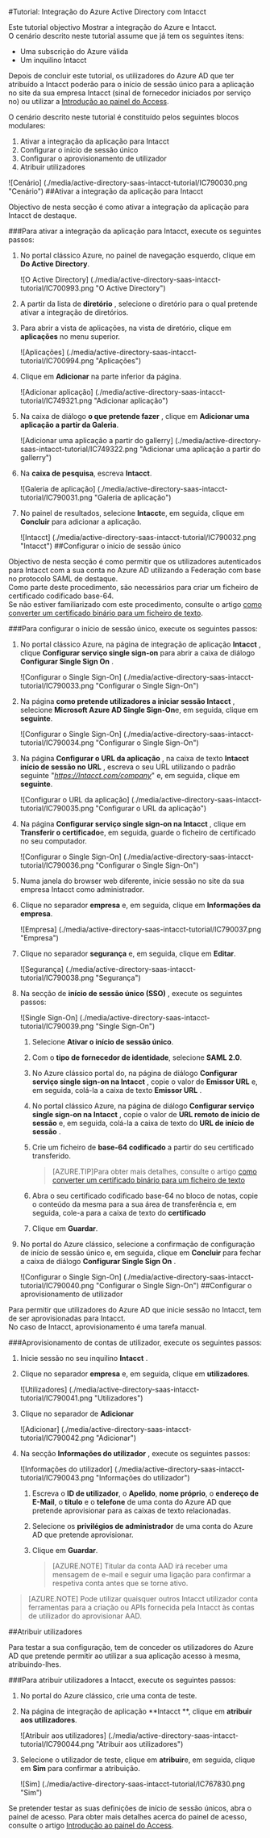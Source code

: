 <properties 
    pageTitle="Tutorial: Integração do Azure Active Directory com Intacct | Microsoft Azure" 
    description="Saiba como utilizar Intacct com o Azure Active Directory para permitir o início de sessão único, aprovisionamento automatizado e mais!" 
    services="active-directory" 
    authors="jeevansd"  
    documentationCenter="na" 
    manager="femila"/>
<tags 
    ms.service="active-directory" 
    ms.devlang="na" 
    ms.topic="article" 
    ms.tgt_pltfrm="na" 
    ms.workload="identity" 
    ms.date="09/29/2016" 
    ms.author="jeedes" />

#<a name="tutorial-azure-active-directory-integration-with-intacct"></a>Tutorial: Integração do Azure Active Directory com Intacct
  
Este tutorial objectivo Mostrar a integração do Azure e Intacct.  
O cenário descrito neste tutorial assume que já tem os seguintes itens:

-   Uma subscrição do Azure válida
-   Um inquilino Intacct
  
Depois de concluir este tutorial, os utilizadores do Azure AD que ter atribuído a Intacct poderão para o início de sessão único para a aplicação no site da sua empresa Intacct (sinal de fornecedor iniciados por serviço no) ou utilizar a [Introdução ao painel do Access](active-directory-saas-access-panel-introduction.md).
  
O cenário descrito neste tutorial é constituído pelos seguintes blocos modulares:

1.  Ativar a integração da aplicação para Intacct
2.  Configurar o início de sessão único
3.  Configurar o aprovisionamento de utilizador
4.  Atribuir utilizadores

![Cenário] (./media/active-directory-saas-intacct-tutorial/IC790030.png "Cenário")
##<a name="enabling-the-application-integration-for-intacct"></a>Ativar a integração da aplicação para Intacct
  
Objectivo de nesta secção é como ativar a integração da aplicação para Intacct de destaque.

###<a name="to-enable-the-application-integration-for-intacct-perform-the-following-steps"></a>Para ativar a integração da aplicação para Intacct, execute os seguintes passos:

1.  No portal clássico Azure, no painel de navegação esquerdo, clique em **Do Active Directory**.

    ![O Active Directory] (./media/active-directory-saas-intacct-tutorial/IC700993.png "O Active Directory")

2.  A partir da lista de **diretório** , selecione o diretório para o qual pretende ativar a integração de diretórios.

3.  Para abrir a vista de aplicações, na vista de diretório, clique em **aplicações** no menu superior.

    ![Aplicações] (./media/active-directory-saas-intacct-tutorial/IC700994.png "Aplicações")

4.  Clique em **Adicionar** na parte inferior da página.

    ![Adicionar aplicação] (./media/active-directory-saas-intacct-tutorial/IC749321.png "Adicionar aplicação")

5.  Na caixa de diálogo **o que pretende fazer** , clique em **Adicionar uma aplicação a partir da Galeria**.

    ![Adicionar uma aplicação a partir do gallerry] (./media/active-directory-saas-intacct-tutorial/IC749322.png "Adicionar uma aplicação a partir do gallerry")

6.  Na **caixa de pesquisa**, escreva **Intacct**.

    ![Galeria de aplicação] (./media/active-directory-saas-intacct-tutorial/IC790031.png "Galeria de aplicação")

7.  No painel de resultados, selecione **Intacct**e, em seguida, clique em **Concluir** para adicionar a aplicação.

    ![Intacct] (./media/active-directory-saas-intacct-tutorial/IC790032.png "Intacct")
##<a name="configuring-single-sign-on"></a>Configurar o início de sessão único
  
Objectivo de nesta secção é como permitir que os utilizadores autenticados para Intacct com a sua conta no Azure AD utilizando a Federação com base no protocolo SAML de destaque.  
Como parte deste procedimento, são necessários para criar um ficheiro de certificado codificado base-64.  
Se não estiver familiarizado com este procedimento, consulte o artigo [como converter um certificado binário para um ficheiro de texto](http://youtu.be/PlgrzUZ-Y1o).

###<a name="to-configure-single-sign-on-perform-the-following-steps"></a>Para configurar o início de sessão único, execute os seguintes passos:

1.  No portal clássico Azure, na página de integração de aplicação **Intacct** , clique **Configurar serviço single sign-on** para abrir a caixa de diálogo **Configurar Single Sign On** .

    ![Configurar o Single Sign-On] (./media/active-directory-saas-intacct-tutorial/IC790033.png "Configurar o Single Sign-On")

2.  Na página **como pretende utilizadores a iniciar sessão Intacct** , selecione **Microsoft Azure AD Single Sign-On**e, em seguida, clique em **seguinte**.

    ![Configurar o Single Sign-On] (./media/active-directory-saas-intacct-tutorial/IC790034.png "Configurar o Single Sign-On")

3.  Na página **Configurar o URL da aplicação** , na caixa de texto **Intacct início de sessão no URL** , escreva o seu URL utilizando o padrão seguinte "*https://Intacct.com/company*" e, em seguida, clique em **seguinte**.

    ![Configurar o URL da aplicação] (./media/active-directory-saas-intacct-tutorial/IC790035.png "Configurar o URL da aplicação")

4.  Na página **Configurar serviço single sign-on na Intacct** , clique em **Transferir o certificado**e, em seguida, guarde o ficheiro de certificado no seu computador.

    ![Configurar o Single Sign-On] (./media/active-directory-saas-intacct-tutorial/IC790036.png "Configurar o Single Sign-On")

5.  Numa janela do browser web diferente, inicie sessão no site da sua empresa Intacct como administrador.

6.  Clique no separador **empresa** e, em seguida, clique em **Informações da empresa**.

    ![Empresa] (./media/active-directory-saas-intacct-tutorial/IC790037.png "Empresa")

7.  Clique no separador **segurança** e, em seguida, clique em **Editar**.

    ![Segurança] (./media/active-directory-saas-intacct-tutorial/IC790038.png "Segurança")

8.  Na secção de **início de sessão único (SSO)** , execute os seguintes passos:

    ![Single Sign-On] (./media/active-directory-saas-intacct-tutorial/IC790039.png "Single Sign-On")

    1.  Selecione **Ativar o início de sessão único**.
    2.  Com o **tipo de fornecedor de identidade**, selecione **SAML 2.0**.
    3.  No Azure clássico portal do, na página de diálogo **Configurar serviço single sign-on na Intacct** , copie o valor de **Emissor URL** e, em seguida, colá-la a caixa de texto **Emissor URL** .
    4.  No portal clássico Azure, na página de diálogo **Configurar serviço single sign-on na Intacct** , copie o valor de **URL remoto de início de sessão** e, em seguida, colá-la a caixa de texto do **URL de início de sessão** .
    5.  Crie um ficheiro de **base-64 codificado** a partir do seu certificado transferido.
        
        >[AZURE.TIP]Para obter mais detalhes, consulte o artigo [como converter um certificado binário para um ficheiro de texto](http://youtu.be/PlgrzUZ-Y1o)

    6.  Abra o seu certificado codificado base-64 no bloco de notas, copie o conteúdo da mesma para a sua área de transferência e, em seguida, cole-a para a caixa de texto do **certificado**
    7.  Clique em **Guardar**.

9.  No portal do Azure clássico, selecione a confirmação de configuração de início de sessão único e, em seguida, clique em **Concluir** para fechar a caixa de diálogo **Configurar Single Sign On** .

    ![Configurar o Single Sign-On] (./media/active-directory-saas-intacct-tutorial/IC790040.png "Configurar o Single Sign-On")
##<a name="configuring-user-provisioning"></a>Configurar o aprovisionamento de utilizador
  
Para permitir que utilizadores do Azure AD que inicie sessão no Intacct, tem de ser aprovisionadas para Intacct.  
No caso de Intacct, aprovisionamento é uma tarefa manual.

###<a name="to-provision-a-user-accounts-perform-the-following-steps"></a>Aprovisionamento de contas de utilizador, execute os seguintes passos:

1.  Inicie sessão no seu inquilino **Intacct** .

2.  Clique no separador **empresa** e, em seguida, clique em **utilizadores**.

    ![Utilizadores] (./media/active-directory-saas-intacct-tutorial/IC790041.png "Utilizadores")

3.  Clique no separador de **Adicionar**

    ![Adicionar] (./media/active-directory-saas-intacct-tutorial/IC790042.png "Adicionar")

4.  Na secção **Informações do utilizador** , execute os seguintes passos:

    ![Informações do utilizador] (./media/active-directory-saas-intacct-tutorial/IC790043.png "Informações do utilizador")

    1.  Escreva o **ID de utilizador**, o **Apelido**, **nome próprio**, o **endereço de E-Mail**, o **título** e o **telefone** de uma conta do Azure AD que pretende aprovisionar para as caixas de texto relacionadas.
    2.  Selecione os **privilégios de administrador** de uma conta do Azure AD que pretende aprovisionar.
    3.  Clique em **Guardar**.
        
        >[AZURE.NOTE] Titular da conta AAD irá receber uma mensagem de e-mail e seguir uma ligação para confirmar a respetiva conta antes que se torne ativo.

>[AZURE.NOTE] Pode utilizar quaisquer outros Intacct utilizador conta ferramentas para a criação ou APIs fornecida pela Intacct às contas de utilizador do aprovisionar AAD.

##<a name="assigning-users"></a>Atribuir utilizadores
  
Para testar a sua configuração, tem de conceder os utilizadores do Azure AD que pretende permitir ao utilizar a sua aplicação acesso à mesma, atribuindo-lhes.

###<a name="to-assign-users-to-intacct-perform-the-following-steps"></a>Para atribuir utilizadores a Intacct, execute os seguintes passos:

1.  No portal do Azure clássico, crie uma conta de teste.

2.  Na página de integração de aplicação **Intacct **, clique em **atribuir aos utilizadores**.

    ![Atribuir aos utilizadores] (./media/active-directory-saas-intacct-tutorial/IC790044.png "Atribuir aos utilizadores")

3.  Selecione o utilizador de teste, clique em **atribuir**e, em seguida, clique em **Sim** para confirmar a atribuição.

    ![Sim] (./media/active-directory-saas-intacct-tutorial/IC767830.png "Sim")
  
Se pretender testar as suas definições de início de sessão únicos, abra o painel de acesso. Para obter mais detalhes acerca do painel de acesso, consulte o artigo [Introdução ao painel do Access](active-directory-saas-access-panel-introduction.md).